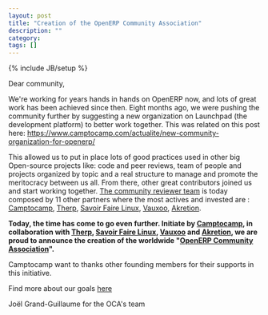 ```yaml
---
layout: post
title: "Creation of the OpenERP Community Association"
description: ""
category: 
tags: []
---
```

{% include JB/setup %}

Dear community,

We're working for years hands in hands on OpenERP now, and lots of great work has been achieved since then. Eight months ago, we were pushing the community further by suggesting a new organization on Launchpad (the development platform) to better work together. This was related on this post here: <a href="https://www.camptocamp.com/actualite/new-community-organization-for-openerp/">https://www.camptocamp.com/actualite/new-community-organization-for-openerp/</a>

This allowed us to put in place lots of good practices used in other big Open-source projects like: code and peer reviews, team of people and projects organized by topic and a real structure to manage and promote the meritocracy between us all. From there, other great contributors joined us and start working together. <a href="https://launchpad.net/~openerp-community-reviewer">The community reviewer team</a> is today composed by 11 other partners where the most actives and invested are : <a href="http://camptocamp.com">Camptocamp</a>, <a href="http://therp.nl/">Therp</a>, <a href="http://www.savoirfairelinux.com/en/">Savoir Faire Linux</a>, <a href="http://vauxoo.com/">Vauxoo</a>, <a href="http://www.akretion.com/">Akretion</a>.

**Today, the time has come to go even further. Initiate by <a href="http://camptocamp.com">Camptocamp</a>, in collaboration with <a href="http://therp.nl/">Therp</a>, <a href="http://www.savoirfairelinux.com/en/">Savoir Faire Linux</a>, <a href="http://vauxoo.com/">Vauxoo</a> and <a href="http://www.akretion.com/">Akretion</a>, we are proud to announce the creation of the worldwide "<a href="http://openerp-community-association.org/">OpenERP Community Association</a>".**

Camptocamp want to thanks other founding members for their supports in this initiative.

Find more about our goals [here](/01_about.html)



Joël Grand-Guillaume for the OCA's team

